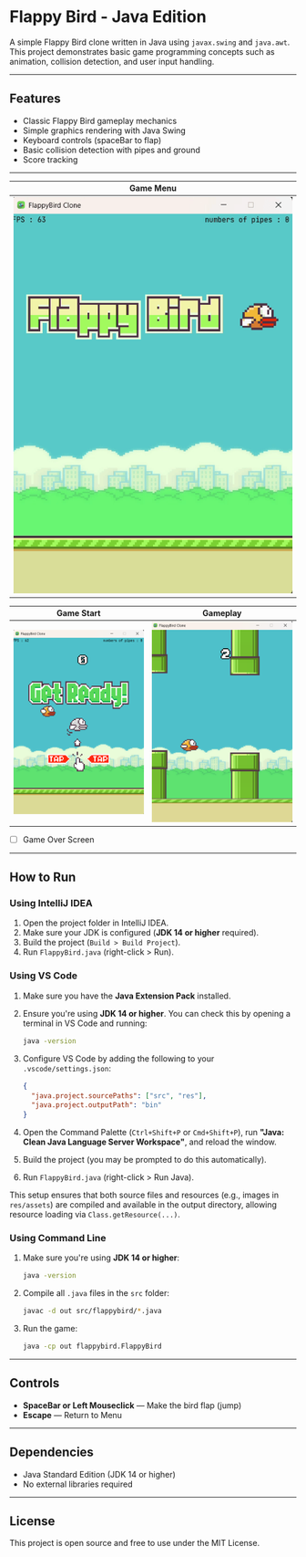 # Flappy Bird - Java Edition

A simple Flappy Bird clone written in Java using `javax.swing` and `java.awt`.  
This project demonstrates basic game programming concepts such as animation, collision detection, and user input handling.

---

## Features

- Classic Flappy Bird gameplay mechanics  
- Simple graphics rendering with Java Swing  
- Keyboard controls (spaceBar to flap)  
- Basic collision detection with pipes and ground  
- Score tracking

---

| Game Menu                              |
|----------------------------------------|
| ![Game MENU](res/screenshots/menu.gif) |

| Game Start                                 | Gameplay                              |
|--------------------------------------------|---------------------------------------|
| ![Start Screen](res/screenshots/start.png) | ![Gameplay](res/screenshots/play.png) |
- [ ] Game Over Screen
---

## How to Run

### Using IntelliJ IDEA

1. Open the project folder in IntelliJ IDEA.
2. Make sure your JDK is configured (**JDK 14 or higher** required).
3. Build the project (`Build > Build Project`).
4. Run `FlappyBird.java` (right-click > Run).

### Using VS Code

1. Make sure you have the **Java Extension Pack** installed.

2. Ensure you're using **JDK 14 or higher**. You can check this by opening a terminal in VS Code and running:

   ```bash
   java -version
   ```

3. Configure VS Code by adding the following to your `.vscode/settings.json`:

   ```json
   {
     "java.project.sourcePaths": ["src", "res"],
     "java.project.outputPath": "bin"
   }
   ```

4. Open the Command Palette (`Ctrl+Shift+P` or `Cmd+Shift+P`), run **"Java: Clean Java Language Server Workspace"**, and reload the window.

5. Build the project (you may be prompted to do this automatically).

6. Run `FlappyBird.java` (right-click > Run Java).

This setup ensures that both source files and resources (e.g., images in `res/assets`) are compiled and available in the output directory, allowing resource loading via `Class.getResource(...)`.

### Using Command Line

1. Make sure you're using **JDK 14 or higher**:

   ```bash
   java -version
   ```
2. Compile all `.java` files in the `src` folder:

   ```bash
   javac -d out src/flappybird/*.java
   ```
3. Run the game:

   ```bash
   java -cp out flappybird.FlappyBird
   ```

---

## Controls

- **SpaceBar or Left Mouseclick** — Make the bird flap (jump)
- **Escape** — Return to Menu

---

## Dependencies

- Java Standard Edition (JDK 14 or higher)
- No external libraries required

---

## License

This project is open source and free to use under the MIT License.
